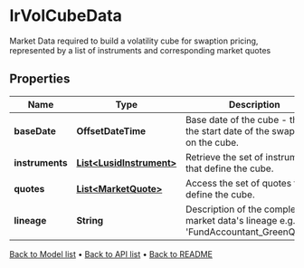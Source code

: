 

# IrVolCubeData

Market Data required to build a volatility cube for swaption pricing, represented by a list of instruments and corresponding market quotes

## Properties

| Name | Type | Description | Notes |
|------------ | ------------- | ------------- | -------------|
|**baseDate** | **OffsetDateTime** | Base date of the cube - this is the start date of the swaptions on the cube. |  |
|**instruments** | [**List&lt;LusidInstrument&gt;**](LusidInstrument.md) | Retrieve the set of instruments that define the cube. |  |
|**quotes** | [**List&lt;MarketQuote&gt;**](MarketQuote.md) | Access the set of quotes that define the cube. |  |
|**lineage** | **String** | Description of the complex market data&#39;s lineage e.g. &#39;FundAccountant_GreenQuality&#39;. |  [optional] |



[Back to Model list](../README.md#documentation-for-models) &#8226; [Back to API list](../README.md#documentation-for-api-endpoints) &#8226; [Back to README](../README.md)


